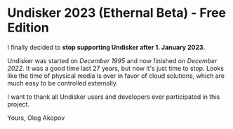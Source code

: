 # Undisker 2023 (Ethernal Beta) - Free Edition

I finally decided to **stop supporting Undisker after 1. January 2023**.

Undisker was started on *December 1995* and now finished on *December 2022*. It was a good time last 27 years, but now it's just time to stop. Looks like the time of physical media is over in favor of cloud solutions, which are much easy to be controlled externally. 

I want to thank all Undisker users and developers ever participated in this project.

Yours,
Oleg Akopov
